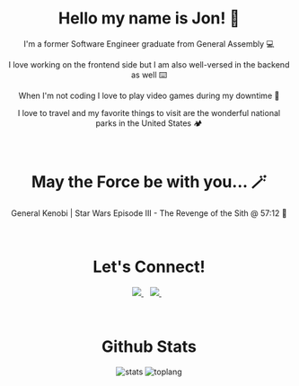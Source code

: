 <h1 align="center">Hello my name is Jon! 🤘</h1>
<div align="center">
  <p>I'm a former Software Engineer graduate from General Assembly 💻</li>
  <p>I love working on the frontend side but I am also well-versed in the backend as well ⌨️ </li>
  <p>When I'm not coding I love to play video games during my downtime 👾 </li>
  <p>I love to travel and my favorite things to visit are the wonderful national parks in the United States 🏕️ </li>
</div>
<br>
<h1 align="center">May the Force be with you... 🪄</h1>
<p align="center">General Kenobi | Star Wars Episode III - The Revenge of the Sith @ 57:12  👋</p>
<br>
<h1 align="center">Let's Connect!</h1>
<p align='center'>
  <a href="https://www.linkedin.com/in/jonvercabraldelacruz/">
    <img src="https://img.shields.io/badge/linkedin-%230077B5.svg?&style=for-the-badge&logo=linkedin&logoColor=white" />
  </a>&nbsp;&nbsp;
  <a href="https://www.instagram.com/nicknamejv_/">
    <img src="https://img.shields.io/badge/instagram-%23E4405F.svg?&style=for-the-badge&logo=instagram&logoColor=white" />        
  </a>&nbsp;&nbsp;
</p>
<br>
<h1 align="center">Github Stats</h1>
<p align="center">
  <img src="https://github-readme-stats.vercel.app/api?username=nicknamejv&show_icons=true&theme=radical" alt="stats"</img>
  <img src="https://github-readme-stats.vercel.app/api/top-langs/?username=nicknamejv&layout=compact" alt="toplang"</img
</p>

<!--
**nicknamejv/nicknamejv** is a ✨ _special_ ✨ repository because its `README.md` (this file) appears on your GitHub profile.

Here are some ideas to get you started:

- 🔭 I’m currently working on ...
- 🌱 I’m currently learning ...
- 👯 I’m looking to collaborate on ...
- 🤔 I’m looking for help with ...
- 💬 Ask me about ...
- 📫 How to reach me: ...
- 😄 Pronouns: ...
- ⚡ Fun fact: ...
-->
